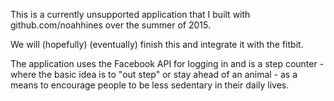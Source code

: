 This is a currently unsupported application that I built with github.com/noahhines over the summer of 2015.

We will (hopefully) (eventually) finish this and integrate it with the fitbit.

The application uses the Facebook API for logging in and is a step counter - where the basic idea is to "out step" or stay ahead of an animal - as a means to encourage people to be less sedentary in their daily lives.